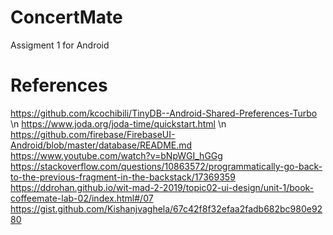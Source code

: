 # ConcertMate
Assigment 1 for Android 

# References
https://github.com/kcochibili/TinyDB--Android-Shared-Preferences-Turbo \n
https://www.joda.org/joda-time/quickstart.html \n
https://github.com/firebase/FirebaseUI-Android/blob/master/database/README.md
https://www.youtube.com/watch?v=bNpWGI_hGGg
https://stackoverflow.com/questions/10863572/programmatically-go-back-to-the-previous-fragment-in-the-backstack/17369359
https://ddrohan.github.io/wit-mad-2-2019/topic02-ui-design/unit-1/book-coffeemate-lab-02/index.html#/07
https://gist.github.com/Kishanjvaghela/67c42f8f32efaa2fadb682bc980e9280

